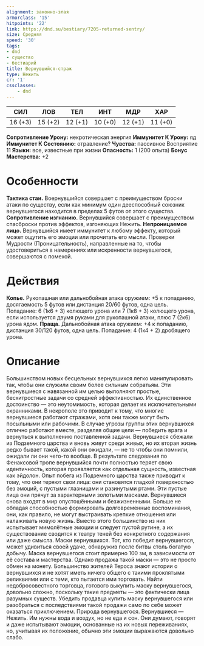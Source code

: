 ```yaml
---
alignment: законно-злая
armorclass: '15'
hitpoints: '22'
link: https://dnd.su/bestiary/7205-returned-sentry/
size: Средняя
speed: '30'
tags:
- dnd
- существо
- бестиарий
title: Вернувшийся-страж
type: Нежить
cr: '1'
cssclasses:
    - dnd
---
```



| СИЛ | ЛОВ | ТЕЛ | ИНТ | МДР | ХАР |
|---|---|---|---|---|---|
| 16 (+3) | 15 (+2) | 12 (+1) | 10 (+0) | 12 (+1) | 11 (+0) |
**Сопротивление Урону:** некротическая энергия
**Иммунитет К Урону:** яд
**Иммунитет К Состоянию:** отравление?
**Чувства:** пассивное Восприятие 11
**Языки:** все, известные при жизни
**Опасность:** 1 (200 опыта)
**Бонус Мастерства:** +2


# Особенности
**Тактика стаи.** Воернувшийся совершает с преимуществом броски атаки по существу, если как минимум один дееспособный союзник вернувшегося находится в пределах 5 футов от этого существа.
**Сопротивление изгнанию.** Вернувшийся совершает с преимуществом спасброски против эффектов, изгоняющих Нежить.
**Непроницаемое лицо.** Вернувшийся имеет иммунитет к любому эффекту, который может ощутить его эмоции или прочитать его мысли. Проверки Мудрости (Проницательность), направленные на то, чтобы удостовериться в намерениях или искренности вернувшегося, совершаются с помехой.


# Действия
**Копье.** Рукопашная или дальнобойная атака оружием: +5 к попаданию, досягаемость 5 футов или дистанция 20/60 футов, одна цель. Попадание: 6 (1к6 + 3) колющего урона или 7 (1к8 + 3) колющего урона, если используется двумя руками для рукопашной атаки, плюс 7 (2к6) урона ядом.
**Праща.** Дальнобойная атака оружием: +4 к попаданию, дистанция 30/120 футов, одна цель. Попадание: 4 (1к4 + 2) дробящего урона.


# Описание
Большинством новых бесцельных вернувшихся легко манипулировать так, чтобы они служили своим более сильным собратьям. Эти вернувшиеся с навязанной им целью выполняют простые, бесхитростные задачи со средней эффективностью. Их единственное достоинство — это неутомимость, которая делает их исключительными охранниками. В некрополе это приводит к тому, что многие вернувшиеся работают стражами, хотя они также могут быть посыльными или рабочими. В случае угрозы группы этих вернувшихся отлично работают вместе, разделяя общие цели — победить врага и вернуться к выполнению поставленной задачи. Вернувшиеся сбежали из Подземного царства и вновь живут среди живых, но их вторая жизнь редко бывает такой, какой они ожидали, — не то чтобы они помнили, ожидали ли они чего-то вообще. В результате следования по Фенаксовой тропе вернувшийся почти полностью теряет свою идентичность, которая проявляется как отдельная сущность, известная как эйдолон. Опыт побега из Подземного царства также приводит к тому, что они теряют свои лица: они становятся гладкой поверхностью без эмоций, с пустыми глазницами и разинутыми ртами. Эти пустые лица они прячут за характерными золотыми масками. Вернувшиеся снова входят в мир опустошёнными и безжизненными. Больше не обладая способностью формировать долговременные воспоминания, они, как правило, не могут выстраивать крепкие отношения или налаживать новую жизнь. Вместо этого большинство из них испытывает мимолётные эмоции и следует пустой рутине, а их существование сводится к театру теней без конкретного содержания или даже смысла. Маски вернувшихся. Тот, кто победит вернувшегося, может удивиться своей удаче, обнаружив после битвы столь богатую добычу. Маска вернувшегося стоит примерно 100 зм, в зависимости от её состава и мастерства. Однако продажа такой маски — это не просто обмен на монету. Большинство жителей Тероса знают истории о вернувшихся и не хотят иметь ничего общего с такими проклятыми реликвиями или с теми, кто пытается ими торговать. Найти недобросовестного торговца, готового выкупить маску вернувшегося, довольно сложно, поскольку такие предметы — это фактически лица разумных существ. Убедить продавца купить маску вернувшегося или разобраться с последствиями такой продажи само по себе может оказаться приключением. Природа вернувшегося. Вернувшиеся — Нежить. Им нужны вода и воздух, но не еда и сон. Они думают, говорят и даже испытывают эмоции, основанные на их новых переживаниях, но, учитывая их положение, обычно эти эмоции выражаются довольно слабо.